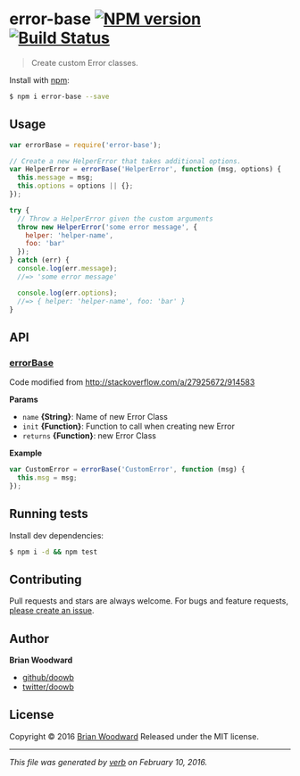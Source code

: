 # error-base [![NPM version](https://img.shields.io/npm/v/error-base.svg)](https://www.npmjs.com/package/error-base) [![Build Status](https://img.shields.io/travis/doowb/error-base.svg)](https://travis-ci.org/doowb/error-base)

> Create custom Error classes.

Install with [npm](https://www.npmjs.com/):

```sh
$ npm i error-base --save
```

## Usage

```js
var errorBase = require('error-base');

// Create a new HelperError that takes additional options.
var HelperError = errorBase('HelperError', function (msg, options) {
  this.message = msg;
  this.options = options || {};
});

try {
  // Throw a HelperError given the custom arguments
  throw new HelperError('some error message', {
    helper: 'helper-name',
    foo: 'bar'
  });
} catch (err) {
  console.log(err.message);
  //=> 'some error message'

  console.log(err.options);
  //=> { helper: 'helper-name', foo: 'bar' }
}
```

## API

### [errorBase](index.js#L25)

Code modified from http://stackoverflow.com/a/27925672/914583

**Params**

* `name` **{String}**: Name of new Error Class
* `init` **{Function}**: Function to call when creating new Error
* `returns` **{Function}**: new Error Class

**Example**

```js
var CustomError = errorBase('CustomError', function (msg) {
  this.msg = msg;
});
```

## Running tests

Install dev dependencies:

```sh
$ npm i -d && npm test
```

## Contributing

Pull requests and stars are always welcome. For bugs and feature requests, [please create an issue](https://github.com/doowb/error-base/issues/new).

## Author

**Brian Woodward**

* [github/doowb](https://github.com/doowb)
* [twitter/doowb](http://twitter.com/doowb)

## License

Copyright © 2016 [Brian Woodward](https://github.com/doowb)
Released under the MIT license.

***

_This file was generated by [verb](https://github.com/verbose/verb) on February 10, 2016._